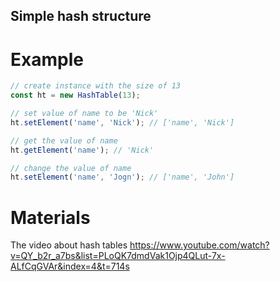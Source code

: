 ## Simple hash structure

# Example
```js
// create instance with the size of 13
const ht = new HashTable(13);

// set value of name to be 'Nick'
ht.setElement('name', 'Nick'); // ['name', 'Nick']

// get the value of name
ht.getElement('name'); // 'Nick'

// change the value of name
ht.setElement('name', 'Jogn'); // ['name', 'John']
```

# Materials
The video about hash tables
https://www.youtube.com/watch?v=QY_b2r_a7bs&list=PLoQK7dmdVak1Ojp4QLut-7x-ALfCqGVAr&index=4&t=714s